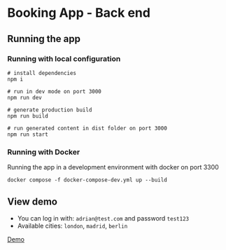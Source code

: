 # Booking App - Back end

## Running the app

### Running with local configuration

```
# install dependencies
npm i

# run in dev mode on port 3000
npm run dev

# generate production build
npm run build

# run generated content in dist folder on port 3000
npm run start
```

### Running with Docker

Running the app in a development environment with docker on port 3300

```
docker compose -f docker-compose-dev.yml up --build
```

## View demo

- You can log in with: `adrian@test.com` and password `test123`
- Available cities: `london`, `madrid`, `berlin`

[Demo](https://booking-app-react-alxadr.netlify.app)
